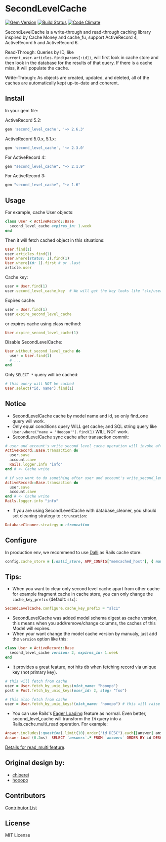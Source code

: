 # SecondLevelCache

[![Gem Version](https://badge.fury.io/rb/second_level_cache.svg)](http://badge.fury.io/rb/second_level_cache)
[![Build Status](https://travis-ci.org/hooopo/second_level_cache.svg?branch=master)](https://travis-ci.org/hooopo/second_level_cache)
[![Code Climate](https://codeclimate.com/github/hooopo/second_level_cache.svg)](https://codeclimate.com/github/hooopo/second_level_cache)

SecondLevelCache is a write-through and read-through caching library inspired by Cache Money and cache_fu, support ActiveRecord 4, ActiveRecord 5 and ActiveRecord 6.

Read-Through: Queries by ID, like `current_user.articles.find(params[:id])`, will first look in cache store and then look in the database for the results of that query. If there is a cache miss, it will populate the cache.

Write-Through: As objects are created, updated, and deleted, all of the caches are automatically kept up-to-date and coherent.


## Install

In your gem file:

ActiveRecord 5.2:

```ruby
gem 'second_level_cache', '~> 2.6.3'
```

ActiveRecord 5.0.x, 5.1.x:

```ruby
gem 'second_level_cache', '~> 2.3.0'
```

For ActiveRecord 4:

```ruby
gem "second_level_cache", "~> 2.1.9"
```

For ActiveRecord 3:

```ruby
gem "second_level_cache", "~> 1.6"
```

## Usage

For example, cache User objects:

```ruby
class User < ActiveRecord::Base
  second_level_cache expires_in: 1.week
end
```

Then it will fetch cached object in this situations:

```ruby
User.find(1)
user.articles.find(1)
User.where(status: 1).find(1)
User.where(id: 1).first # or .last
article.user
```

Cache key:

```ruby
user = User.find(1)
user.second_level_cache_key  # We will get the key looks like "slc/user/1/0"
```

Expires cache:

```ruby
user = User.find(1)
user.expire_second_level_cache
```

or expires cache using class method:

```ruby
User.expire_second_level_cache(1)
```

Disable SecondLevelCache:

```ruby
User.without_second_level_cache do
  user = User.find(1)
  # ...
end
```

Only `SELECT *` query will be cached:

```ruby
# this query will NOT be cached
User.select("id, name").find(1)
```

## Notice

* SecondLevelCache cache by model name and id, so only find_one query will work.
* Only equal conditions query WILL get cache; and SQL string query like `User.where("name = 'Hooopo'").find(1)` WILL NOT work.
* SecondLevelCache sync cache after transaction commit:

```ruby
# user and account's write_second_level_cache operation will invoke after the logger.
ActiveRecord::Base.transaction do
  user.save
  account.save
  Rails.logger.info "info"
end # <- Cache write

# if you want to do something after user and account's write_second_level_cache operation, do this way:
ActiveRecord::Base.transaction do
  user.save
  account.save
end # <- Cache write
Rails.logger.info "info"
```

* If you are using SecondLevelCache with database_cleaner, you should set cleaning strategy to `:truncation`:

```ruby
DatabaseCleaner.strategy = :truncation
```

## Configure

In production env, we recommend to use [Dalli](https://github.com/mperham/dalli) as Rails cache store.

```ruby
config.cache_store = [:dalli_store, APP_CONFIG["memcached_host"], { namespace: "ns", compress: true }]
```

## Tips:

* When you want to clear only second level cache apart from other cache for example fragment cache in cache store,
you can only change the `cache_key_prefix` (default: `slc`):

```ruby
SecondLevelCache.configure.cache_key_prefix = "slc1"
```

* SecondLevelCache was added model schema digest as cache version, this means when you add/remove/change columns, the caches of this Model will expires.
* When your want change the model cache version by manualy, just add the `version` option like this:

```ruby
class User < ActiveRecord::Base
  second_level_cache version: 2, expires_in: 1.week
end
```

* It provides a great feature, not hits db when fetching record via unique key (not primary key).

```ruby
# this will fetch from cache
user = User.fetch_by_uniq_keys(nick_name: "hooopo")
post = Post.fetch_by_uniq_keys(user_id: 2, slug: "foo")

# this also fetch from cache
user = User.fetch_by_uniq_keys!(nick_name: "hooopo") # this will raise `ActiveRecord::RecordNotFound` Exception when nick name not exists.
```

* You can use Rails's [Eager Loading](http://guides.rubyonrails.org/active_record_querying.html#eager-loading-associations) feature as normal. Even better, second_level_cache will transform the `IN` query into a Rails.cache.multi_read operation. For example:

```ruby
Answer.includes(:question).limit(10).order("id DESC").each{|answer| answer.question.title}
Answer Load (0.2ms)  SELECT `answers`.* FROM `answers` ORDER BY id DESC LIMIT 10 # Only one SQL query and one Rails.cache.read_multi fetching operation.
```

[Details for read_multi feature](http://hooopo.writings.io/articles/a9cae5e0).

## Original design by:

* [chloerei](https://github.com/chloerei)
* [hooopo](https://github.com/hooopo)

## Contributors

[Contributor List](https://github.com/hooopo/second_level_cache/graphs/contributors)

## License

MIT License
